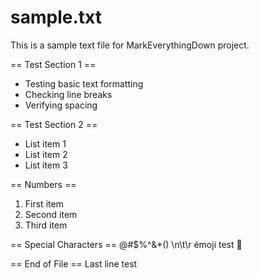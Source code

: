 # sample.txt

This is a sample text file for MarkEverythingDown project.

== Test Section 1 ==
- Testing basic text formatting
- Checking line breaks
- Verifying spacing

== Test Section 2 ==
* List item 1
* List item 2
* List item 3

== Numbers ==
1. First item
2. Second item
3. Third item

== Special Characters ==
@#$%^&*()
\n\t\r
émoji test 👋

== End of File ==
Last line test
